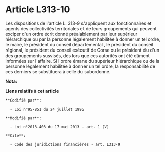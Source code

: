 # Article L313-10

Les dispositions de l'article L. 313-9 s'appliquent aux fonctionnaires et agents des collectivités territoriales et de leurs
groupements qui peuvent exciper d'un ordre écrit donné préalablement par leur supérieur hiérarchique ou par la personne
légalement habilitée à donner un tel ordre, le maire, le président du conseil départemental , le président du conseil
régional, le président du conseil exécutif de Corse ou le président élu d'un des groupements susvisés, dès lors que ces
autorités ont été dûment informées sur l'affaire. Si l'ordre émane du supérieur hiérarchique ou de la personne légalement
habilitée à donner un tel ordre, la responsabilité de ces derniers se substituera à celle du subordonné.

**Nota:**



**Liens relatifs à cet article**

	**Codifié par**:

	  - Loi n°95-851 du 24 juillet 1995

	**Modifié par**:

	  - Loi n°2013-403 du 17 mai 2013 - art. 1 (V)

	**Cite**:

	  - Code des juridictions financières - art. L313-9
